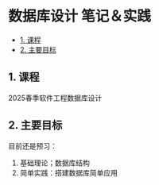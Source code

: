 # 数据库设计 笔记＆实践

- [1. 课程](#1-课程)
- [2. 主要目标](#2-主要目标)

## 1. 课程

2025春季软件工程数据库设计  

## 2. 主要目标

目前还是预习：  

1. 基础理论；数据库结构  
2. 简单实践：搭建数据库简单应用
